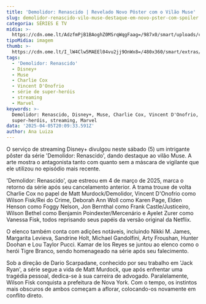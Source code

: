 ```yaml
---
title: 'Demolidor: Renascido | Revelado Novo Pôster com o Vilão Muse'
slug: demolidor-renascido-vilo-muse-destaque-em-novo-pster-com-spoiler
categoria: SÉRIES E TV
midia: >-
  https://cdn.ome.lt/AdzfmPjB1BAoghZ0MSrqWqgFaag=/987x0/smart/uploads/conteudo/fotos/demolidorrenascido_ViqUuc7.jpg
tipoMidia: imagem
thumb: >-
  https://cdn.ome.lt/I_lW4Clw5MAEEl04vu2jj9OnWx8=/480x360/smart/extras/conteudos/demolidorrenascido_lRlrXKd.jpg
tags:
  - 'Demolidor: Renascido'
  - Disney+
  - Muse
  - Charlie Cox
  - Vincent D'Onofrio
  - série de super-heróis
  - streaming
  - Marvel
keywords: >-
  Demolidor: Renascido, Disney+, Muse, Charlie Cox, Vincent D'Onofrio, série de
  super-heróis, streaming, Marvel
data: '2025-04-05T20:09:33.591Z'
author: Ana Luiza
---
```


O serviço de streaming Disney+ divulgou neste sábado (5) um intrigante pôster da série 'Demolidor: Renascido', dando destaque ao vilão Muse. A arte mostra o antagonista tanto com quanto sem a máscara de vigilante que ele utilizou no episódio mais recente.

'Demolidor: Renascido', que estreou em 4 de março de 2025, marca o retorno da série após seu cancelamento anterior. A trama trouxe de volta Charlie Cox no papel de Matt Murdock/Demolidor, Vincent D'Onofrio como Wilson Fisk/Rei do Crime, Deborah Ann Woll como Karen Page, Elden Henson como Foggy Nelson, Jon Bernthal como Frank Castle/Justiceiro, Wilson Bethel como Benjamin Poindexter/Mercenário e Ayelet Zurer como Vanessa Fisk, todos reprisando seus papéis da versão original da Netflix.

O elenco também conta com adições notáveis, incluindo Nikki M. James, Margarita Levieva, Sandrine Holt, Michael Gandolfini, Arty Froushan, Hunter Doohan e Lou Taylor Pucci. Kamar de los Reyes se juntou ao elenco como o herói Tigre Branco, sendo homenageado na série após seu falecimento.

Sob a direção de Dario Scarpadane, conhecido por seu trabalho em 'Jack Ryan', a série segue a vida de Matt Murdock, que após enfrentar uma tragédia pessoal, dedica-se à sua carreira de advogado. Paralelamente, Wilson Fisk conquista a prefeitura de Nova York. Com o tempo, os instintos mais obscuros de ambos começam a aflorar, colocando-os novamente em conflito direto.
